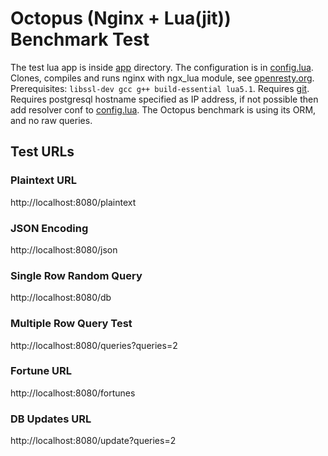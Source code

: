 # Octopus (Nginx + Lua(jit))  Benchmark Test

The test lua app is inside [app](app) directory.
The configuration is in [config.lua](config.lua).
Clones, compiles and runs nginx with ngx_lua module, see [openresty.org](http://openresty.org).
Prerequisites: ```libssl-dev gcc g++ build-essential lua5.1```.
Requires [git](https://git-scm.com).
Requires postgresql hostname specified as IP address, if not possible then add resolver conf to [config.lua](config.lua).
The Octopus benchmark is using its ORM, and no raw queries.


## Test URLs
### Plaintext URL

http://localhost:8080/plaintext

### JSON Encoding 

http://localhost:8080/json

### Single Row Random Query

http://localhost:8080/db

### Multiple Row Query Test

http://localhost:8080/queries?queries=2

### Fortune URL

http://localhost:8080/fortunes

### DB Updates URL

http://localhost:8080/update?queries=2
